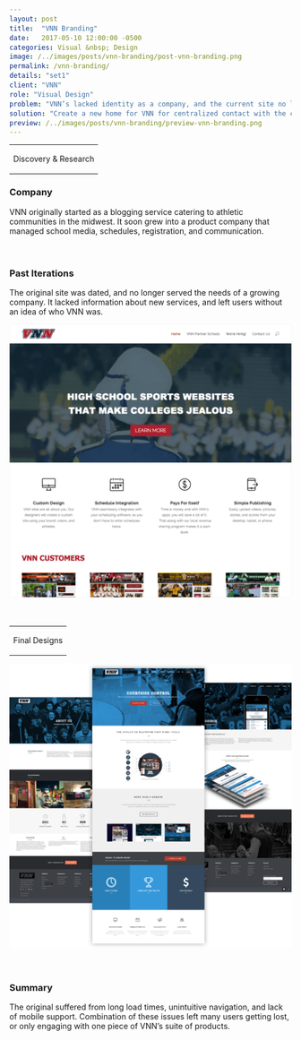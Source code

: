 ```yaml
---
layout: post
title:  "VNN Branding"
date:   2017-05-10 12:00:00 -0500
categories: Visual &nbsp; Design
image: /../images/posts/vnn-branding/post-vnn-branding.png
permalink: /vnn-branding/
details: "set1"
client: "VNN"
role: "Visual Design"
problem: "VNN’s lacked identity as a company, and the current site no longer met the needs of a growing company."
solution: "Create a new home for VNN for centralized contact with the community, and customers."
preview: /../images/posts/vnn-branding/preview-vnn-branding.png
---
```



<table class="post-content-section-title">
  <tr>
    <td>
      <p class="section-title">Discovery & Research</p>
    </td>
  </tr>
</table>

### Company

VNN originally started as a blogging service catering to athletic communities in the midwest. It soon grew into a product company that managed school media, schedules, registration, and communication.
<br>
<br>
<br>

### Past Iterations

The original site was dated, and no longer served the needs of a growing company. It lacked information about new services, and left users without an idea of who VNN was.

![vnnbranding](/../images/posts/vnn-branding/vnn-oldsite.png)
<br>
<br>
<br>

<table class="post-content-section-title vnn-brand">
  <tr>
    <td>
      <p class="section-title">Final Designs</p>
    </td>
  </tr>
</table>

![vnnbranding](/../images/posts/vnn-branding/vnn-site.png "Logo Title Text 1")
<br>
<br>
<br>

### Summary

The original suffered from long load times, unintuitive navigation, and lack of mobile support. Combination of these issues left many users getting lost, or only engaging with one piece of VNN’s suite of products.
